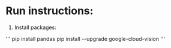 # Run instructions:


1) Install packages:

'''
pip install pandas
pip install --upgrade google-cloud-vision
'''


